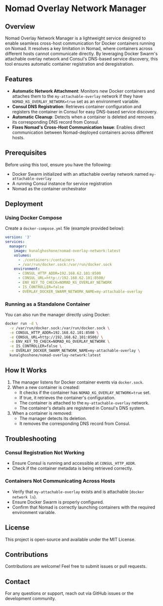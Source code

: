 # Nomad Overlay Network Manager

## Overview
Nomad Overlay Network Manager is a lightweight service designed to enable seamless cross-host communication for Docker containers running on Nomad. It resolves a key limitation in Nomad, where containers across different hosts cannot communicate directly. By leveraging Docker Swarm's attachable overlay network and Consul's DNS-based service discovery, this tool ensures automatic container registration and deregistration.

## Features
- **Automatic Network Attachment**: Monitors new Docker containers and attaches them to the `my-attachable-overlay` network if they have `NOMAD_KG_OVERLAY_NETWORK=true` set as an environment variable.
- **Consul DNS Registration**: Retrieves container configuration and registers the container in Consul for easy DNS-based service discovery.
- **Automatic Cleanup**: Detects when a container is deleted and removes its corresponding DNS record from Consul.
- **Fixes Nomad's Cross-Host Communication Issue**: Enables direct communication between Nomad-deployed containers across different hosts.

## Prerequisites
Before using this tool, ensure you have the following:
- Docker Swarm initialized with an attachable overlay network named `my-attachable-overlay`
- A running Consul instance for service registration
- Nomad as the container orchestrator

## Deployment
### Using Docker Compose
Create a `docker-compose.yml` file (example provided below):

```yaml
version: '3'
services:
  manager:
    image: kunalghoshone/nomad-overlay-network:latest
    volumes:
      - ./containers:/containers
      - /var/run/docker.sock:/var/run/docker.sock
    environment:
      - CONSUL_HTTP_ADDR=192.168.62.101:8500
      - CONSUL_URL=http://192.168.62.101:8500/
      - ENV_KEY_TO_CHECK=NOMAD_KG_OVERLAY_NETWORK
      - IS_CONTROLLER=false
      - OVERLAY_DOCKER_SWARM_NETWORK_NAME=my-attachable-overlay
```

### Running as a Standalone Container
You can also run the manager directly using Docker:
```sh
docker run -d \
  -v /var/run/docker.sock:/var/run/docker.sock \
  -e CONSUL_HTTP_ADDR=192.168.62.101:8500 \
  -e CONSUL_URL=http://192.168.62.101:8500/ \
  -e ENV_KEY_TO_CHECK=NOMAD_KG_OVERLAY_NETWORK \
  -e IS_CONTROLLER=false \
  -e OVERLAY_DOCKER_SWARM_NETWORK_NAME=my-attachable-overlay \
  kunalghoshone/nomad-overlay-network:latest
```

## How It Works
1. The manager listens for Docker container events via `docker.sock`.
2. When a new container is created:
   - It checks if the container has `NOMAD_KG_OVERLAY_NETWORK=true` set.
   - If true, it retrieves the container's configuration.
   - The container is attached to the `my-attachable-overlay` network.
   - The container's details are registered in Consul's DNS system.
3. When a container is removed:
   - The manager detects its deletion.
   - It removes the corresponding DNS record from Consul.

## Troubleshooting
### Consul Registration Not Working
- Ensure Consul is running and accessible at `CONSUL_HTTP_ADDR`.
- Check if the container metadata is being retrieved correctly.

### Containers Not Communicating Across Hosts
- Verify that `my-attachable-overlay` exists and is attachable (`docker network ls`).
- Ensure Docker Swarm is properly configured.
- Confirm that Nomad is correctly launching containers with the required environment variable.

## License
This project is open-source and available under the MIT License.

## Contributions
Contributions are welcome! Feel free to submit issues or pull requests.

## Contact
For any questions or support, reach out via GitHub issues or the development community.

